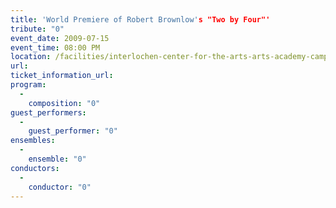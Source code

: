 ```yaml
---
title: 'World Premiere of Robert Brownlow's "Two by Four"'
tribute: "0"
event_date: 2009-07-15
event_time: 08:00 PM
location: /facilities/interlochen-center-for-the-arts-arts-academy-camp
url: 
ticket_information_url: 
program: 
  -
    composition: "0"
guest_performers: 
  -
    guest_performer: "0"
ensembles: 
  -
    ensemble: "0"
conductors: 
  -
    conductor: "0"
---
```

